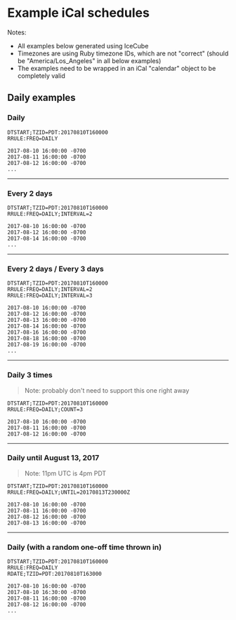 # Example iCal schedules

Notes:

* All examples below generated using IceCube
* Timezones are using Ruby timezone IDs, which are not "correct" (should be "America/Los_Angeles" in all below examples)
* The examples need to be wrapped in an iCal "calendar" object to be completely valid

## Daily examples

### Daily

```ical
DTSTART;TZID=PDT:20170810T160000
RRULE:FREQ=DAILY
```

```
2017-08-10 16:00:00 -0700
2017-08-11 16:00:00 -0700
2017-08-12 16:00:00 -0700
...
```

---

### Every 2 days

```ical
DTSTART;TZID=PDT:20170810T160000
RRULE:FREQ=DAILY;INTERVAL=2
```

```
2017-08-10 16:00:00 -0700
2017-08-12 16:00:00 -0700
2017-08-14 16:00:00 -0700
...
```

---

### Every 2 days / Every 3 days

```ical
DTSTART;TZID=PDT:20170810T160000
RRULE:FREQ=DAILY;INTERVAL=2
RRULE:FREQ=DAILY;INTERVAL=3
```

```
2017-08-10 16:00:00 -0700
2017-08-12 16:00:00 -0700
2017-08-13 16:00:00 -0700
2017-08-14 16:00:00 -0700
2017-08-16 16:00:00 -0700
2017-08-18 16:00:00 -0700
2017-08-19 16:00:00 -0700
...
```

---

### Daily 3 times

> Note: probably don't need to support this one right away

```ical
DTSTART;TZID=PDT:20170810T160000
RRULE:FREQ=DAILY;COUNT=3
```

```
2017-08-10 16:00:00 -0700
2017-08-11 16:00:00 -0700
2017-08-12 16:00:00 -0700
```

---

### Daily until August 13, 2017

> Note: 11pm UTC is 4pm PDT

```ical
DTSTART;TZID=PDT:20170810T160000
RRULE:FREQ=DAILY;UNTIL=20170813T230000Z
```

```
2017-08-10 16:00:00 -0700
2017-08-11 16:00:00 -0700
2017-08-12 16:00:00 -0700
2017-08-13 16:00:00 -0700
```

---

### Daily (with a random one-off time thrown in)

```ical
DTSTART;TZID=PDT:20170810T160000
RRULE:FREQ=DAILY
RDATE;TZID=PDT:20170810T163000
```

```
2017-08-10 16:00:00 -0700
2017-08-10 16:30:00 -0700
2017-08-11 16:00:00 -0700
2017-08-12 16:00:00 -0700
...
```
